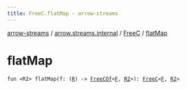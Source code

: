 ```yaml
---
title: FreeC.flatMap - arrow-streams
---
```


[arrow-streams](../../index.html) / [arrow.streams.internal](../index.html) / [FreeC](index.html) / [flatMap](./flat-map.html)

# flatMap

`fun <R2> flatMap(f: (`[`R`](index.html#R)`) -> `[`FreeCOf`](../-free-c-of.html)`<`[`F`](index.html#F)`, `[`R2`](flat-map.html#R2)`>): `[`FreeC`](index.html)`<`[`F`](index.html#F)`, `[`R2`](flat-map.html#R2)`>`